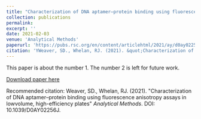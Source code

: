 ```yaml
---
title: "Characterization of DNA aptamer–protein binding using fluorescence anisotropy assays in lowvolume, high-efficiency plates"
collection: publications
permalink: 
excerpt: ''
date: 2021-02-03
venue: 'Analytical Methods'
paperurl: 'https://pubs.rsc.org/en/content/articlehtml/2021/ay/d0ay02256j'
citation: 'YWeaver, SD., Whelan, RJ. (2021). &quot;Characterization of DNA aptamer–protein binding using fluorescence anisotropy assays in lowvolume, high-efficiency plates.&quot; <i>Analytical Methods</i>. DOI: 10.1039/D0AY02256J.'
---
```

This paper is about the number 1. The number 2 is left for future work.

[Download paper here](http://academicpages.github.io/files/paper1.pdf)

Recommended citation: Weaver, SD., Whelan, RJ. (2021). "Characterization of DNA aptamer–protein binding using fluorescence anisotropy assays in lowvolume, high-efficiency plates" <i>Analytical Methods</i>. DOI: 10.1039/D0AY02256J.
